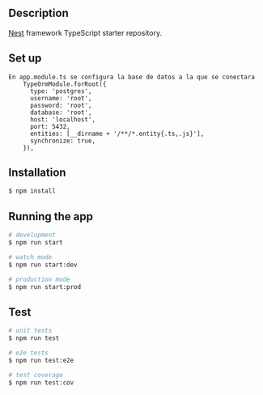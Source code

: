 
## Description

[Nest](https://github.com/nestjs/nest) framework TypeScript starter repository.

## Set up

```
En app.module.ts se configura la base de datos a la que se conectara
    TypeOrmModule.forRoot({
      type: 'postgres',
      username: 'root',
      password: 'root',
      database: 'root',
      host: 'localhost',
      port: 5432,
      entities: [__dirname + '/**/*.entity{.ts,.js}'],
      synchronize: true,
    }),
```

## Installation

```bash
$ npm install
```

## Running the app

```bash
# development
$ npm run start

# watch mode
$ npm run start:dev

# production mode
$ npm run start:prod
```

## Test

```bash
# unit tests
$ npm run test

# e2e tests
$ npm run test:e2e

# test coverage
$ npm run test:cov
```

